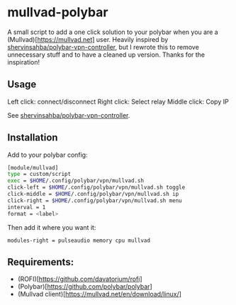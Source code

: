 # mullvad-polybar

A small script to add a one click solution to your polybar when you are a (Mullvad)[https://mullvad.net] user. Heavily inspired by [shervinsahba/polybar-vpn-controller](https://github.com/shervinsahba/polybar-vpn-controller), but I rewrote this to remove unnecessary stuff and to have a cleaned up version. Thanks for the inspiration!

## Usage

Left click: connect/disconnect
Right click: Select relay
Middle click: Copy IP

See [shervinsahba/polybar-vpn-controller](https://github.com/shervinsahba/polybar-vpn-controller).

## Installation

Add to your polybar config:

```bash
[module/mullvad]
type = custom/script
exec = $HOME/.config/polybar/vpn/mullvad.sh
click-left = $HOME/.config/polybar/vpn/mullvad.sh toggle
click-middle = $HOME/.config/polybar/vpn/mullvad.sh ip
click-right = $HOME/.config/polybar/vpn/mullvad.sh menu
interval = 1
format = <label>
```

Then add it where you want it:

`modules-right = pulseaudio memory cpu mullvad`


## Requirements:

* (ROFI)[https://github.com/davatorium/rofi]
* (Polybar)[https://github.com/polybar/polybar]
* (Mullvad client)[https://mullvad.net/en/download/linux/]
